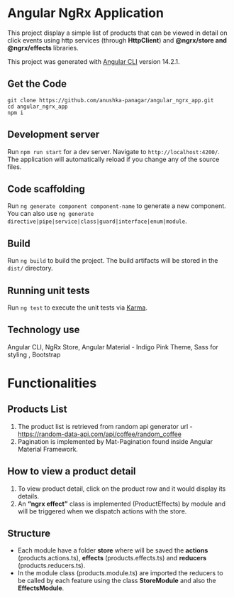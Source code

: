 # Angular NgRx Application

This project display a simple list of products that can be viewed in detail on click events using http services
(through **HttpClient**) and **@ngrx/store and @ngrx/effects** libraries.

This project was generated with [Angular CLI](https://github.com/angular/angular-cli) version 14.2.1.

## Get the Code
```
git clone https://github.com/anushka-panagar/angular_ngrx_app.git
cd angular_ngrx_app
npm i
```

## Development server

Run `npm run start` for a dev server. Navigate to `http://localhost:4200/`. The application will automatically reload if you change any of the source files.

## Code scaffolding

Run `ng generate component component-name` to generate a new component. You can also use `ng generate directive|pipe|service|class|guard|interface|enum|module`.

## Build

Run `ng build` to build the project. The build artifacts will be stored in the `dist/` directory.

## Running unit tests

Run `ng test` to execute the unit tests via [Karma](https://karma-runner.github.io).

## Technology use

Angular CLI, NgRx Store, Angular Material - Indigo Pink Theme, Sass for styling , Bootstrap

# Functionalities

## Products List
1. The product list is retrieved from random api generator url - https://random-data-api.com/api/coffee/random_coffee
2. Pagination is implemented by Mat-Pagination found inside Angular Material Framework.

## How to view a product detail
1. To view product detail, click on the product row and it would display its details.
2. An **“ngrx effect”** class is implemented (ProductEffects) by module and will be triggered when we dispatch actions with the store.

## Structure
- Each module have a folder **store** where will be saved the **actions** (products.actions.ts), **effects** (products.effects.ts) and **reducers** (products.reducers.ts).
- In the module class (products.module.ts) are imported the reducers to be called by each feature using the class **StoreModule** and also the **EffectsModule**.
